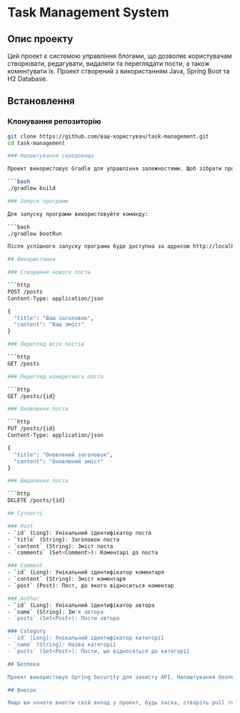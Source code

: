 # Task Management System

## Опис проекту

Цей проект є системою управління блогами, що дозволяє користувачам створювати, редагувати, видаляти та переглядати пости, а також коментувати їх. Проект створений з використанням Java, Spring Boot та H2 Database.

## Встановлення

### Клонування репозиторію

```bash
git clone https://github.com/ваш-користувач/task-management.git
cd task-management

### Налаштування середовища

Проект використовує Gradle для управління залежностями. Щоб зібрати проект, виконайте:

```bash
./gradlew build

### Запуск програми

Для запуску програми використовуйте команду:

```bash
./gradlew bootRun

Після успішного запуску програма буде доступна за адресою http://localhost:8081.

## Використання

### Створення нового поста

```http
POST /posts
Content-Type: application/json

{
  "title": "Ваш заголовок",
  "content": "Ваш зміст"
}

### Перегляд всіх постів

```http
GET /posts

### Перегляд конкретного поста

```http
GET /posts/{id}

### Оновлення поста

```http
PUT /posts/{id}
Content-Type: application/json

{
  "title": "Оновлений заголовок",
  "content": "Оновлений зміст"
}

### Видалення поста

```http
DELETE /posts/{id}

## Сутності

### Post
- `id` (Long): Унікальний ідентифікатор поста
- `title` (String): Заголовок поста
- `content` (String): Зміст поста
- `comments` (Set<Comment>): Коментарі до поста

### Comment
- `id` (Long): Унікальний ідентифікатор коментаря
- `content` (String): Зміст коментаря
- `post` (Post): Пост, до якого відноситься коментар

### Author
- `id` (Long): Унікальний ідентифікатор автора
- `name` (String): Ім'я автора
- `posts` (Set<Post>): Пости автора

### Category
- `id` (Long): Унікальний ідентифікатор категорії
- `name` (String): Назва категорії
- `posts` (Set<Post>): Пости, що відносяться до категорії

## Безпека

Проект використовує Spring Security для захисту API. Налаштування безпеки можна знайти в файлі `SecurityConfig.java`.

## Внесок

Якщо ви хочете внести свій вклад у проект, будь ласка, створіть pull request або відкрийте issue з описом вашої пропозиції.